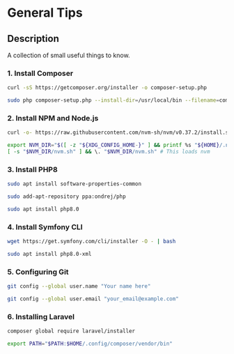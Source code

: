 # General Tips

## Description

A collection of small useful things to know.

### 1. Install Composer

```bash
curl -sS https://getcomposer.org/installer -o composer-setup.php
```

```bash
sudo php composer-setup.php --install-dir=/usr/local/bin --filename=composer
```

### 2. Install NPM and Node.js

```bash
curl -o- https://raw.githubusercontent.com/nvm-sh/nvm/v0.37.2/install.sh | bash
```

```bash
export NVM_DIR="$([ -z "${XDG_CONFIG_HOME-}" ] && printf %s "${HOME}/.nvm" || printf %s "${XDG_CONFIG_HOME}/nvm")"
[ -s "$NVM_DIR/nvm.sh" ] && \. "$NVM_DIR/nvm.sh" # This loads nvm
```

### 3. Install PHP8

```bash
sudo apt install software-properties-common

```

```bash
sudo add-apt-repository ppa:ondrej/php
```

```bash
sudo apt install php8.0
```

### 4. Install Symfony CLI

```bash
wget https://get.symfony.com/cli/installer -O - | bash
```

```bash
sudo apt install php8.0-xml
```

### 5. Configuring Git

```bash
git config --global user.name "Your name here"
```

```bash
git config --global user.email "your_email@example.com"
```

### 6. Installing Laravel

```bash
composer global require laravel/installer
```

```bash
export PATH="$PATH:$HOME/.config/composer/vendor/bin"
```
